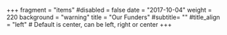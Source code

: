 +++
fragment = "items"
#disabled = false
date = "2017-10-04"
weight = 220
background = "warning"
title = "Our Funders"
#subtitle= ""
#title_align = "left" # Default is center, can be left, right or center
+++
